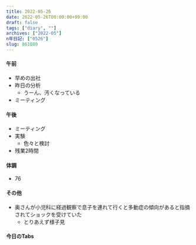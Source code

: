 ```yaml
---
title: 2022-05-26
date: 2022-05-26T00:00:00+09:00
draft: false
tags: ["diary", ""]
archives: ["2022-05"]
n年日記: ["0526"]
slug: 861880
---
```

#### 午前
- 早めの出社
- 昨日の分析
  - うーん、汚くなっている
- ミーティング
#### 午後
- ミーティング
- 実験
  - 色々と検討
- 残業2時間
#### 体調
- 76
#### その他
- 奥さんが小児科に経過観察で息子を連れて行くと多動症の傾向があると指摘されてショックを受けていた
  - とりあえず様子見
#### 今日のTabs